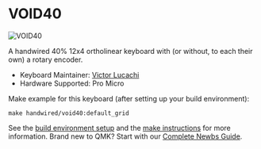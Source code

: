 # VOID40

![VOID40](https://i.imgur.com/1OUBSvn.jpg)

A handwired 40% 12x4 ortholinear keyboard with (or without, to each their own) a rotary encoder.

* Keyboard Maintainer: [Victor Lucachi](https://github.com/victorlucachi)
* Hardware Supported: Pro Micro

Make example for this keyboard (after setting up your build environment):

    make handwired/void40:default_grid

See the [build environment setup](https://docs.qmk.fm/#/getting_started_build_tools) and the [make instructions](https://docs.qmk.fm/#/getting_started_make_guide) for more information. Brand new to QMK? Start with our [Complete Newbs Guide](https://docs.qmk.fm/#/newbs).
